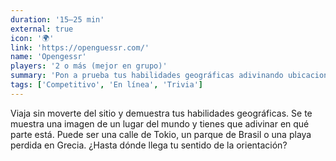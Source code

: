 ```yaml
---
duration: '15–25 min'
external: true
icon: '🌍'
link: 'https://openguessr.com/'
name: 'Opengessr'
players: '2 o más (mejor en grupo)'
summary: 'Pon a prueba tus habilidades geográficas adivinando ubicaciones a partir de imágenes de diferentes partes del mundo.'
tags: ['Competitivo', 'En línea', 'Trivia']
---
```


Viaja sin moverte del sitio y demuestra tus habilidades geográficas. Se te
muestra una imagen de un lugar del mundo y tienes que adivinar en qué parte
está. Puede ser una calle de Tokio, un parque de Brasil o una playa perdida en
Grecia. ¿Hasta dónde llega tu sentido de la orientación?
